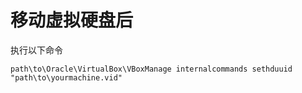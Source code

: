 # 移动虚拟硬盘后

执行以下命令

```text
path\to\Oracle\VirtualBox\VBoxManage internalcommands sethduuid "path\to\yourmachine.vid"
```
